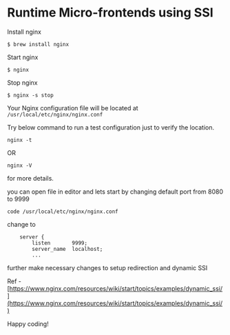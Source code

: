 # Runtime Micro-frontends using SSI

Install nginx

```
$ brew install nginx
```

Start nginx

```
$ nginx
```

Stop nginx

```
$ nginx -s stop
```

Your Nginx configuration file will be located at `/usr/local/etc/nginx/nginx.conf`

Try below command to run a test configuration just to verify the location.

```
nginx -t
```

OR

```
nginx -V
```

for more details.

you can open file in editor and lets start by changing default port from 8080 to 9999

```
code /usr/local/etc/nginx/nginx.conf

```

change to

```
    server {
        listen       9999;
        server_name  localhost;
        ...
```

further make necessary changes to setup redirection and dynamic SSI

Ref - [https://www.nginx.com/resources/wiki/start/topics/examples/dynamic_ssi/](https://www.nginx.com/resources/wiki/start/topics/examples/dynamic_ssi/)

Happy coding!
